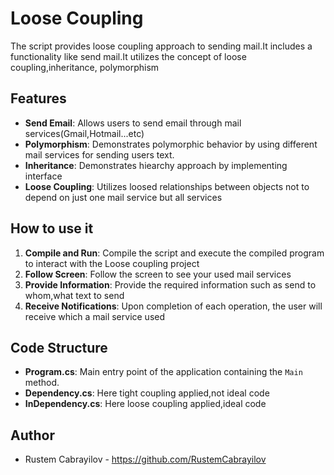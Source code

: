 # Loose Coupling

The script provides loose coupling approach to sending mail.It includes a functionality like send mail.It utilizes the concept of loose coupling,inheritance, polymorphism

## Features

- **Send Email**: Allows users to send email through mail services(Gmail,Hotmail...etc)
- **Polymorphism**: Demonstrates polymorphic behavior by using different mail services for sending users text.
- **Inheritance**: Demonstrates hiearchy approach by implementing interface
- **Loose Coupling**: Utilizes loosed relationships between objects not to depend on just one mail service but all services

## How to use it

1. **Compile and Run**: Compile the script and execute the compiled program to interact with the Loose coupling project
2. **Follow Screen**: Follow the screen to see your used mail services
3. **Provide Information**: Provide the required information such as send to whom,what text to send
4. **Receive Notifications**: Upon completion of each operation, the user will receive which a mail service used

 ## Code Structure
 
- **Program.cs**: Main entry point of the application containing the `Main` method.
- **Dependency.cs**: Here tight coupling applied,not ideal code
- **InDependency.cs**: Here loose coupling applied,ideal code
  
## Author

- Rustem Cabrayilov - https://github.com/RustemCabrayilov
